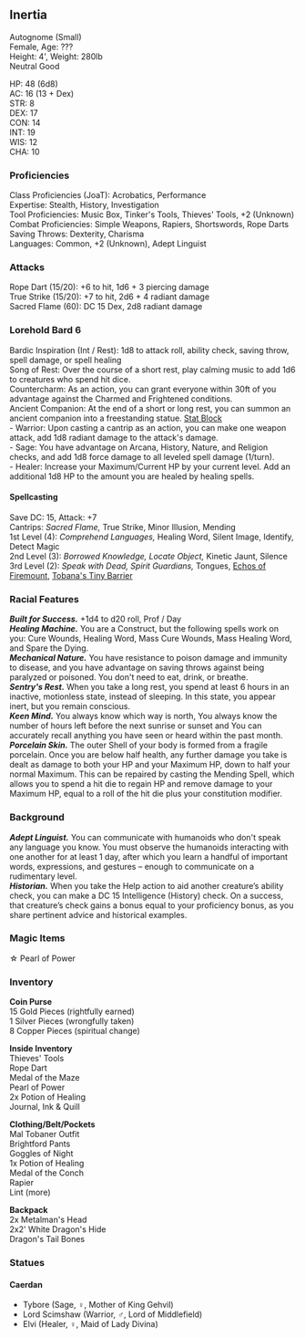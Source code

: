 ## Inertia 
Autognome (Small) \
Female, Age: ??? \
Height: 4', Weight: 280lb \
Neutral Good

HP: 48 (6d8) \
AC: 16 (13 + Dex) \
STR: 8 \
DEX: 17 \
CON: 14 \
INT: 19 \
WIS: 12 \
CHA: 10

### Proficiencies
Class Proficiencies (JoaT): Acrobatics, Performance \
Expertise: Stealth, History, Investigation \
Tool Proficiencies: Music Box, Tinker's Tools, Thieves' Tools, +2 (Unknown) \
Combat Proficiencies: Simple Weapons, Rapiers, Shortswords, Rope Darts \
Saving Throws: Dexterity, Charisma \
Languages: Common, +2 (Unknown), Adept Linguist

### Attacks
Rope Dart (15/20): +6 to hit, 1d6 + 3 piercing damage \
True Strike (15/20): +7 to hit, 2d6 + 4 radiant damage \
Sacred Flame (60): DC 15 Dex, 2d8 radiant damage

### Lorehold Bard 6
Bardic Inspiration (Int / Rest): 1d8 to attack roll, ability check, saving throw, spell damage, or spell healing \
Song of Rest: Over the course of a short rest, play calming music to add 1d6 to creatures who spend hit dice. \
Countercharm: As an action, you can grant everyone within 30ft of you advantage against the Charmed and Frightened conditions. \
Ancient Companion: At the end of a short or long rest, you can summon an ancient companion into a freestanding statue. [Stat Block](http://dnd5e.wikidot.com/multisubclass:mage-of-lorehold-ua) \
\- Warrior: Upon casting a cantrip as an action, you can make one weapon attack, add 1d8 radiant damage to the attack's damage. \
\- Sage: You have advantage on Arcana, History, Nature, and Religion checks, and add 1d8 force damage to all leveled spell damage (1/turn). \
\- Healer: Increase your Maximum/Current HP by your current level. Add an additional 1d8 HP to the amount you are healed by healing spells.

#### Spellcasting
Save DC: 15, Attack: +7 \
Cantrips: *Sacred Flame,* True Strike, Minor Illusion, Mending \
1st Level (4): *Comprehend Languages,* Healing Word, Silent Image, Identify, Detect Magic \
2nd Level (3): *Borrowed Knowledge, Locate Object,* Kinetic Jaunt, Silence \
3rd Level (2): *Speak with Dead, Spirit Guardians,* Tongues, [Echos of Firemount](https://roll20.net/compendium/dnd5e/Stinking%20Cloud#content), [Tobana's Tiny Barrier](https://roll20.net/compendium/dnd5e/Tiny%20Hut#content)

### Racial Features
***Built for Success.*** +1d4 to d20 roll, Prof / Day \
***Healing Machine.*** You are a Construct, but the following spells work on you: Cure Wounds, Healing Word, Mass Cure Wounds, Mass Healing Word, and Spare the Dying. \
***Mechanical Nature.*** You have resistance to poison damage and immunity to disease, and you have advantage on saving throws against being paralyzed or poisoned. You don't need to eat, drink, or breathe. \
***Sentry's Rest.*** When you take a long rest, you spend at least 6 hours in an inactive, motionless state, instead of sleeping. In this state, you appear inert, but you remain conscious. \
***Keen Mind.*** You always know which way is north, You always know the number of hours left before the next sunrise or sunset and You can accurately recall anything you have seen or heard within the past month. \
***Porcelain Skin.*** The outer Shell of your body is formed from a fragile porcelain. Once you are below half health, any further damage you take is dealt as damage to both your HP and your Maximum HP, down to half your normal Maximum. This can be repaired by casting the Mending Spell, which allows you to spend a hit die to regain HP and remove damage to your Maximum HP, equal to a roll of the hit die plus your constitution modifier. 

### Background
***Adept Linguist.*** You can communicate with humanoids who don't speak any language you know. You must observe the humanoids interacting with one another for at least 1 day, after which you learn a handful of important words, expressions, and gestures – enough to communicate on a rudimentary level. \
***Historian.*** When you take the Help action to aid another creature’s ability check, you can make a DC 15 Intelligence (History) check. On a success, that creature’s check gains a bonus equal to your proficiency bonus, as you share pertinent advice and historical examples.

### Magic Items
☆ Pearl of Power

### Inventory
**Coin Purse** \
15 Gold Pieces (rightfully earned) \
1 Silver Pieces (wrongfully taken) \
8 Copper Pieces (spiritual change)

**Inside Inventory**\
Thieves' Tools \
Rope Dart \
Medal of the Maze \
Pearl of Power \
2x Potion of Healing \
Journal, Ink & Quill

**Clothing/Belt/Pockets** \
Mal Tobaner Outfit \
Brightford Pants \
Goggles of Night \
1x Potion of Healing \
Medal of the Conch \
Rapier \
Lint (more)

**Backpack**\
2x Metalman's Head \
2x2' White Dragon's Hide \
Dragon's Tail Bones

### Statues
#### Caerdan
- Tybore (Sage, ♀, Mother of King Gehvil)
- Lord Scimshaw (Warrior, ♂, Lord of Middlefield)
- Elvi (Healer, ♀, Maid of Lady Divina)
